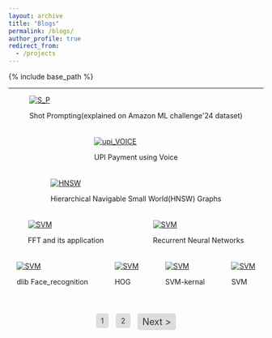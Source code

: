 ```yaml
---
layout: archive
title: "Blogs"
permalink: /blogs/
author_profile: true
redirect_from:
  - /projects
---
```


{% include base_path %}

<style>
.projects-container {
  display: flex;
  flex-wrap: wrap;
  justify-content: space-around;
  gap: 20px; /* Adjust the gap between projects */
}

.project {
  width: 30%; /* Adjust as needed */
  box-sizing: border-box;
  padding: 10px;
  text-align: center;
}

.project img {
  width: 100%;
  height: auto;
  border: 1px solid #ddd;
  border-radius: 8px;
  box-shadow: 0 4px 8px rgba(0,0,0,0.1);
}

.navigation {
  text-align: center;
  margin-top: 20px;
}

.navigation a {
  display: inline-block;
  margin: 0 5px;
  padding: 6px 10px; /* Adjusted padding */
  background-color: #ddd; /* Grey background */
  color: #333; /* Dark text color */
  text-decoration: none;
  border-radius: 5px;
}

.navigation a:hover {
  background-color: #bbb; /* Darker grey on hover */
}

.navigation .arrow {
  font-size: 18px; /* Adjusted font size */
  vertical-align: middle;
}
</style>


-----
<div class="projects-container">
<div class="blog">
    <a href="/_pages/Shot_Prompting.html">
      <img src="https://github.com/user-attachments/assets/e90f183e-0004-4d03-9159-e99b7e73911c" alt="S_P">
    </a>
    <p>Shot Prompting(explained on Amazon ML challenge'24 dataset)</p>
  </div>
  
<div class="projects-container">
<div class="blog">
    <a href="/_pages/UPI_voice.html">
      <img src="https://github.com/user-attachments/assets/789a699f-c4f6-40cd-ae20-8ac0bc0dfb5b" alt="upi_VOICE">
    </a>
    <p>UPI Payment using Voice</p>
  </div>
  
<div class="blog">
    <a href="/_pages/HNSW.html">
      <img src="https://github.com/user-attachments/assets/ef9dd466-d5f2-44fe-affa-bc0bde0d64b4" alt="HNSW">
    </a>
    <p>Hierarchical Navigable Small World(HNSW) Graphs</p>
  </div>
  
  <div class="blog">
    <a href="/_pages/FFT (2).html">
      <img src="https://github.com/user-attachments/assets/ba545056-0b90-4649-820e-441b11ee8d96" alt="SVM">
    </a>
    <p>FFT and its application</p>
  </div>
  
  <div class="blog">
    <a href="/_pages/RNN.html">
      <img src="https://github.com/user-attachments/assets/3b55f107-5ec2-4ffb-a13c-47edc5bcfd98" alt="SVM">
    </a>
    <p>Recurrent Neural Networks</p>
  </div>
  
  <div class="blog">
    <a href="/_pages/dlib_face_recognition.html">
      <img src="https://github.com/Nihar1402-iit/Nihar1402-iit.github.io/assets/117573996/288685f4-bff4-40ed-a303-df0b43067314" alt="SVM">
    </a>
    <p>dlib Face_recognition</p>
  </div>

  <div class="blog">
    <a href="/_pages/HOG_blogs.html">
      <img src="https://github.com/Nihar1402-iit/Nihar1402-iit.github.io/assets/117573996/56ac26a3-2f85-4dfe-9898-a22e3b779b63" alt="SVM">
    </a>
    <p>HOG</p>
  </div>

  <div class="blog">
    <a href="/_pages/SVM_kernals.html">
      <img src="https://github.com/Nihar1402-iit/Nihar1402-iit.github.io/assets/117573996/80c4683d-5c96-4ff5-b54e-4e4d1d06bf07" alt="SVM">
    </a>
    <p>SVM-kernal</p>
  </div>
  
  <div class="blog">
    <a href="/_pages/Blog_SVM (1).html">
      <img src="https://github.com/Nihar1402-iit/Nihar1402-iit.github.io/assets/117573996/5e0cb2c3-9943-466d-ad9b-20559840b74a" alt="SVM">
    </a>
    <p>SVM</p>
  </div>
  <div class="navigation">
  <a href="/projects">1</a>
  <a href="/projects2">2</a>
  <a href="/projects2" class="arrow">Next &gt;</a>
</div>

